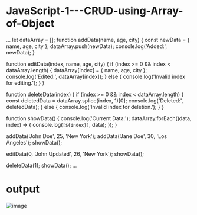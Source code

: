 # JavaScript-1---CRUD-using-Array-of-Object
...
let dataArray = [];
function addData(name, age, city) {
  const newData = { name, age, city };
  dataArray.push(newData);
  console.log('Added:', newData);
}

function editData(index, name, age, city) {
  if (index >= 0 && index < dataArray.length) {
    dataArray[index] = { name, age, city };
    console.log('Edited:', dataArray[index]);
  } else {
    console.log('Invalid index for editing.');
  }
}

function deleteData(index) {
  if (index >= 0 && index < dataArray.length) {
    const deletedData = dataArray.splice(index, 1)[0];
    console.log('Deleted:', deletedData);
  } else {
    console.log('Invalid index for deletion.');
  }
}

function showData() {
  console.log('Current Data:');
  dataArray.forEach((data, index) => {
    console.log(`[${index}]`, data);
  });
}

addData('John Doe', 25, 'New York');
addData('Jane Doe', 30, 'Los Angeles');
showData();

editData(0, 'John Updated', 26, 'New York');
showData();

deleteData(1);
showData();
...
# output
![image](https://github.com/dhinesh102004/JavaScript-1---CRUD-using-Array-of-Object/assets/142372008/a5429abb-8347-45fe-83ef-1d9c04029174)
